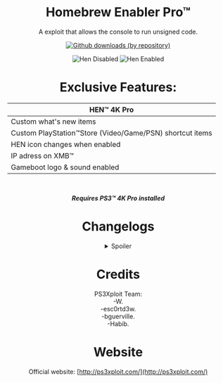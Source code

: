<div align="center"> 

# Homebrew Enabler Pro™
A exploit that allows the console to run unsigned code.<br>

[![Github downloads (by repository)](https://img.shields.io/github/downloads/LuanTeles/HEN/total?style=social)](https://github.com/LuanTeles/HEN/releases/)

![Hen Disabled](https://user-images.githubusercontent.com/74815634/148464759-62bed1d8-b944-411a-b9f5-209a5d73b1b4.png)
![Hen Enabled](https://user-images.githubusercontent.com/74815634/148464786-72e35270-5e68-4abd-996f-10fb53713dda.png)

# Exclusive Features:

|HEN™ 4K Pro|
|----------------------
| Custom what's new items |
| Custom PlayStation™Store (Video/Game/PSN) shortcut items |
| HEN icon changes when enabled |
| IP adress on XMB™ |
| Gameboot logo & sound enabled |

<br>

***Requires PS3™ 4K Pro installed***
 
#  Changelogs 
 
<details><summary>Spoiler</summary>

# v3.1.2
### Plugin:
-Removed: Version notification.<br>

### Payload:
-Added: HEN enabled icon.<br>
-Added: IP address on XMB™.<br>
-Added: Custom what's new items.<br>
-Added: Gameboot logo & sound.<br>
-Added: System Update Unlock after HEN is enabled.<br>

# v3.1.1
### Resources:
-Added: CEX Version of explore_plugin.sprx.<br>
-Removed: Unused RCO files.<br>
-Fixed: Display issues with Trophies, Package Manager and other XMB items.<br>

# v3.1.0
### Global:
-Added: Support for Firmware 4.88.<br>

 ### Plugin:
-Added: Backup/Restore of the act.dat on every boot. (Thanks to @bucanero)<br>
 
 ### Payload:
-Added: Dump PSID option to HFW tools.<br>

### Resources:
-Added: Toggle automatic update option to HFW tools.<br>
-Added: New icons for updated HFW tools options. (Thanks @xps3riments)<br>
-Updated: Text on theme selector in HFW tools.<br>
-Updated: RCO files to fix display issues with 4.89 only. (Thanks sandungas<br>
-Updated: layout_grid_table files for 480p and 272p to fix display issues in Remote Play with 4.89 only. (Thanks @sandungas)<br>
 
# v3.0.3
### Global:
-Added: Support for Firmware 4.88.<br>

# v3.0.2
### Global:
-Added: Support for Firmware 4.87.<br>

### Resource:
- HEN Loader.<br>

# v3.0.1
### Global:
-Added: Support for Firmware 4.86.<br>

### Cobra PS3MAPI:
-Added: Better set process memory by using the function used to actually write to process, this will allow user to write to memory where writing permissions are disabled.<br>
-Added: Ps3mapi_process_page_allocate this function will allocate memory into the eboot process allowing your to write/read/execute code into start_address parameter.<br>
-Added: Ps3mapi_get_process_module_info which will get the name, module path, module segments, module start and module stop address all in one function.<br>
-Added: Ps3mapi_create_process_thread to create thread into the process, This is useful if you want to load a small function into the process without needed make and load a sprx module.<br>

# v3.0.0
### Global:
-Removed: Support for Firmware 4.82.<br>

### Plugin:
-Fixed: System Freeze if DVD or CD is already inserted into PS3™ when HEN is enabled.<br>
-Fixed: Error message if reply length is too short from server.<br>

### Payload:
-Fixed: Freeze problems on all models.<br>
-Fixed: Issues with incompatible models.<br>
-Improved: Sanity checks.<br>

# v2.4.0
### Global:
-Improved: The size of stage2 has been reduced.<br>

### Payload:
-Added: DLC/PSX games RAP support added.<br>
-Added: VSH patches and disabled signature check of RIF, now other tools are compatible.<br>
-Fixed: Hitching of PSX PAL on NTSC TV and vice versa.<br>
-Fixed: Issue where people sometimes got stuck downloading games from PSN.<br>
-Improved: Disabled VSH check in RIF that R and S cant be just 0.<br>
-Improved: PS3MAPI can now write to VSH text segment like CFW <br>
-Improved: Speed when loading NPDRM type 2 games (need original or RAP Activated RIF), CPU couldnt generate ECDSA fast enough.<br>
-Removed: Unnecessary hooks on CellFsOpen/CellFsRead/CellFsClose, possibly increasing stability.<br>

# v2.3.3
### Payload:
-Improved: Remapping HFW XML from /dev_flash/ instead of /dev_hdd0/.<br>

### Resource:
-Improved: Updated path pointing to ps3hen_updater.<br>xml in hfw_settings.xml.<br>

# v2.3.2
### Global:
-Added: Support for Firmware 4.85.<br>

# v2.3.1

### HEN 
### Plugin:
-Fixed: Issue when network is disabled.<br>

Resource
-Added: Duplicated icon fix.<br>

# v2.3.0
### Global:
-Improved: Fast exploit initialization.<br>
-Improved: Increased sleep in html, removed from bins.<br>

### Plugin:
-Added: Automatic reboot upon HEN fail.<br>
-Added: HEN Updater with version check.<br>
-Fixed: Random crash on initialization.<br>
-Removed: Infinite loop.<br>

### Payload:
-Fixed: Blackscreen issues.<br>
-Fixed: SELF Decrypter.<br>
-Fixed: System freeze after enabling hen when its already enabled.<br>
-Improved: Extended download plugin patches.<br>
-Improved: HEN queue is drained before the patches get disabled, and also synchronized properly the check to synchronize remove and do patches.<br>
-Improved: Handler requests are passed fast, removed many branch conditions there for faster handling.<br>
-Improved: Optimizations added to how much stack is available to the syscalls.<br>

# v2.2.2
### Payload:
-Added: USB Package installation support for HEN installer. (/dev_usb000/HEN_UPD.pkg)<br>
-Fixed: HEN initialization freeze.<br>
-Fixed: HashCalc bug.<br>
-Fixed: Syscall handler bug.<br>

### Resource:
-Improced: Updated videoplayer_plugin.<br>sprx to use proper DEX version for each firmware version.<br>

# v2.2.1
### Global:
-Added: HEN refresh and version display on initialize, using embedded plugin.<br>
-Improced: Replaced dev_blind with dev_rewrite to maintain RW state at all times.<br>
-Improved: The stackframe and PS3HEN bins are now merged as a single payload binary. (PS3HEN.BIN)<br>

### Plugin:
-Added: HEN version notification on boot.<br>
-Added: Game and Network Category refresh.<br>
-Added: In-game Screenshot feature.<br>

### Payload:
-Added: Embedded buffers and removed memory fragmentation.<br>
-Added: Fail-safe for stage0 incase stage2 not found.<br>
-Added: Get map path opcode.<br>
-Added: HMAC Hash Validation.<br>
-Added: Missing COBRA patches & BT/USB passthrough support.<br>
-Added: PS2™ Classics launcher activation on the fly.<br>
-Added: PSP™ ISO Launcher Support.<br>
-Added: Self Threading Support, fixing the issue with a few games. (SC Trilogy and etc) <br>
-Added:: Cleanup thread.<br>
-Fixed: Encryption.<br>
-Fixed: Kernel plugin bug.<br>
-Fixed: PS3MAPI bug and stability.<br>
-Improved: Compatibility with apps like MultiMan and others which replace syscall 6-10.<br>
-Improved: Faster boot times for apps.<br>
-Improved: Memory Management of map_path.<br>
-Improved: Memory Optimization. (no embedded buffer for kernel plugin, only allocs when requested) <br>
-Improved: SELF auth.<br>
-Improved:: HEN Installer feature and memory management changes.<br>

#### Resource:
-Improved: Default theme pack removed from main package and can now download from themes updater.<br>
-Improved: HEN theme pack downloadable package updated with fixed icons.<br>
-Improved: New coldboot, icons and JS/HTML overlay.<br>
-Improved: PKG linker is now located under Package Manager -> Install Packages.<br>
-Improved: Replaced manual link from network column with PS3Xploit Home link.<br>
-Removed:: Unused XML Entries.<br>

# v2.2.0
### Stackframe Binary:
-Added: Support for Firmware 4.82.<br>
-Improved: Each FW version has its own payload, stackframe, package, and update XML.<br>

### Plugin:
-Added: HEN check added to verify if HEN enabled, and to prevent freezing.<br>
-Fixed: PSNPatch freeze.<br>
-Improved: Remap for HFW settings is now fully protected, no more disappearing HFW tools.<br>
-Improved: Stability patches added on initial boot process.<br>

### Resource:
-Added: PKG Linker entries added to category_game.xml.<br>

# v2.1.0
### Payload:
-Added: Advanced QA Flag.<br>
-Added: Debug Settings.<br>
-Improved: AES calculation now uses internal library from LV2.<br>
-Improved: Payload size is reduced by 20kb.<br>
-Improved: RAP can now be loaded / accessed from dev_hdd0/exdata.<br>
 
### Plugin:
-Added: HEN check added to verify if HEN enabled, and to prevent freezing.<br>
-Fixed: PSNPatch freeze.<br>
-Improved: Remap for HFW settings is now fully protected, no more disappearing HFW tools.<br>
-Improved: Stability patches added on initial boot process.<br>

### Resource:
-Added: Update Themes option to PS3HEN Updater menu.<br>
-Added: Theme pack by to PS3HEN Updater -> Update Themes.<br>

# v2.0.2
### Stackframe Binary:
- Added: C00 unlocker activated by default.<br>

### Payload:
-Added:	Advanced download plugin patches.<br>
-Added: App restriction on RemotePlay with PC removed.<br>
-Added: Dev_blind enabled by default.<br>
-Added: Hybrid Firmware Tools available when HEN's activated.<br>
-Added: Multiple path on boot_plugins & boot_plugins_kernel (HDD & USB).<br>
-Added: PS2™ classics launcher support.<br>
-Added: RAP activation on the fly.  (usb000/exdata/<rap> or usb001/exdata/<rap>)<br>
-Fixed: Explore_plugin.sprx patches.<br>
-Fixed: Install All Packages.<br>
-Fixed: Issue with official NPDRM content rif deletion and unable to boot error.<br>
-Improved: Games compatibilty.<br>

### Resource:
-Added: HEN updater support available under Network Category.<br>
-Added: Official firmware updates via internet blocked.<br>
-Fixed: Infinite spinning wheel when in-game.<br>

# v2.0.1
### Payload:
-Added Option to re-enable cfw syscall by accessing the system update menu on XMB Settings.<br>
-Improved: Mappath for enabling xai_plugin.sprx.<br>

# v2.0.0
### Payload:
-Added: Full BD/DVD ISO support. (AACS decryption required for BDRip)<br>
-Added: ISO support.<br>
-Added: KW stealth extensions.<br>
-Added: Kernel plugins support.<br>
-Added: Opcode 1339, returns HEN version. (0x0200) <br>
-Added: Photo gui opcode support for webMAN.<br>
-Fixed: Blackscreen crashes.<br>
-Fixed: Random lv2 panic.<br>
-Fixed: Random recovery kicks.<br>
-Fixed: Removed HEN Check From Offline Packages.<br>
-Improved: Syscall 389/409 product mode check disabled.<br>
-Improved: PS3MAPI support can now read/set process mem using webMAN.<br>
-Remoced: Fake flash is no longer used, in favor of on-the-fly patching.<br>

# v1.0.0
### Payload:
-Added: BD/DVD Region patches.<br>
-Added: BDISO support.<br>
-Added: Boot plugins support.<br>
-Added: Debug PKG install.<br>
-Added: Homebrew Root Flags.<br>
-Added: Kernel memory RWX. (execute kernel payload like this at high locations or hook syscalls etc) <br>
-Added: PS3MAPI support.<br>
-Added: PSXISO support.<br>
-Added: RWX permissions for processes executed after HEN has been enabled.<br>
-Added: Support for HAN PKG.<br>
-Added: Support for Homebrew resigned with 3.55 keys and lower.<br>
-Added: Syscall 6,7,8,15.<br>

</details> 
 
# Credits

PS3Xploit Team:<br>
-W.<br>
-esc0rtd3w.<br>
-bguerville.<br>
-Habib.<br>

# Website
Official website: [http://ps3xploit.com/](http://ps3xploit.com/)
 
</div>
